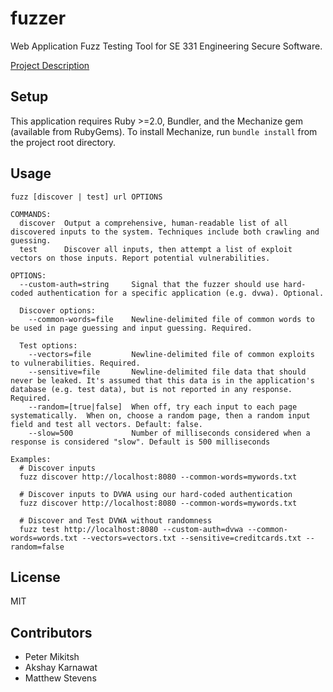 fuzzer
======

Web Application Fuzz Testing Tool for SE 331 Engineering Secure Software.

[Project Description](http://www.se.rit.edu/~swen-331/projects/fuzzer/)

Setup
-----

This application requires Ruby >=2.0, Bundler, and the Mechanize gem (available from RubyGems).
To install Mechanize, run `bundle install` from the project root directory.

Usage
-----

```
fuzz [discover | test] url OPTIONS

COMMANDS:
  discover  Output a comprehensive, human-readable list of all discovered inputs to the system. Techniques include both crawling and guessing. 
  test      Discover all inputs, then attempt a list of exploit vectors on those inputs. Report potential vulnerabilities.

OPTIONS: 
  --custom-auth=string     Signal that the fuzzer should use hard-coded authentication for a specific application (e.g. dvwa). Optional.

  Discover options:
    --common-words=file    Newline-delimited file of common words to be used in page guessing and input guessing. Required.

  Test options:
    --vectors=file         Newline-delimited file of common exploits to vulnerabilities. Required.
    --sensitive=file       Newline-delimited file data that should never be leaked. It's assumed that this data is in the application's database (e.g. test data), but is not reported in any response. Required.
    --random=[true|false]  When off, try each input to each page systematically.  When on, choose a random page, then a random input field and test all vectors. Default: false.
    --slow=500             Number of milliseconds considered when a response is considered "slow". Default is 500 milliseconds

Examples:
  # Discover inputs 
  fuzz discover http://localhost:8080 --common-words=mywords.txt

  # Discover inputs to DVWA using our hard-coded authentication 
  fuzz discover http://localhost:8080 --common-words=mywords.txt

  # Discover and Test DVWA without randomness
  fuzz test http://localhost:8080 --custom-auth=dvwa --common-words=words.txt --vectors=vectors.txt --sensitive=creditcards.txt --random=false
```

License
----

MIT

Contributors
------------

- Peter Mikitsh
- Akshay Karnawat
- Matthew Stevens
